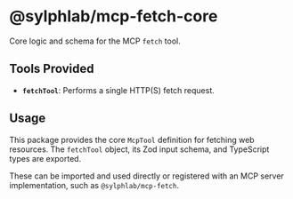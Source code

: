 # @sylphlab/mcp-fetch-core

Core logic and schema for the MCP `fetch` tool.

## Tools Provided

-   **`fetchTool`**: Performs a single HTTP(S) fetch request.

## Usage

This package provides the core `McpTool` definition for fetching web resources. The `fetchTool` object, its Zod input schema, and TypeScript types are exported.

These can be imported and used directly or registered with an MCP server implementation, such as `@sylphlab/mcp-fetch`.